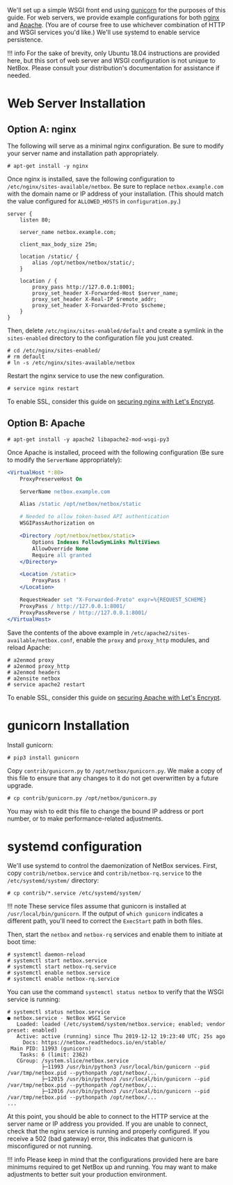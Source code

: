 We'll set up a simple WSGI front end using [gunicorn](http://gunicorn.org/) for the purposes of this guide. For web servers, we provide example configurations for both [nginx](https://www.nginx.com/resources/wiki/) and [Apache](http://httpd.apache.org/docs/2.4). (You are of course free to use whichever combination of HTTP and WSGI services you'd like.) We'll use systemd to enable service persistence.

!!! info
    For the sake of brevity, only Ubuntu 18.04 instructions are provided here, but this sort of web server and WSGI configuration is not unique to NetBox. Please consult your distribution's documentation for assistance if needed.

# Web Server Installation

## Option A: nginx

The following will serve as a minimal nginx configuration. Be sure to modify your server name and installation path appropriately.

```no-highlight
# apt-get install -y nginx
```

Once nginx is installed, save the following configuration to `/etc/nginx/sites-available/netbox`. Be sure to replace `netbox.example.com` with the domain name or IP address of your installation. (This should match the value configured for `ALLOWED_HOSTS` in `configuration.py`.)

```nginx
server {
    listen 80;

    server_name netbox.example.com;

    client_max_body_size 25m;

    location /static/ {
        alias /opt/netbox/netbox/static/;
    }

    location / {
        proxy_pass http://127.0.0.1:8001;
        proxy_set_header X-Forwarded-Host $server_name;
        proxy_set_header X-Real-IP $remote_addr;
        proxy_set_header X-Forwarded-Proto $scheme;
    }
}
```

Then, delete `/etc/nginx/sites-enabled/default` and create a symlink in the `sites-enabled` directory to the configuration file you just created.

```no-highlight
# cd /etc/nginx/sites-enabled/
# rm default
# ln -s /etc/nginx/sites-available/netbox
```

Restart the nginx service to use the new configuration.

```no-highlight
# service nginx restart
```

To enable SSL, consider this guide on [securing nginx with Let's Encrypt](https://www.digitalocean.com/community/tutorials/how-to-secure-nginx-with-let-s-encrypt-on-ubuntu-16-04).

## Option B: Apache

```no-highlight
# apt-get install -y apache2 libapache2-mod-wsgi-py3
```

Once Apache is installed, proceed with the following configuration (Be sure to modify the `ServerName` appropriately):

```apache
<VirtualHost *:80>
    ProxyPreserveHost On

    ServerName netbox.example.com

    Alias /static /opt/netbox/netbox/static

    # Needed to allow token-based API authentication
    WSGIPassAuthorization on

    <Directory /opt/netbox/netbox/static>
        Options Indexes FollowSymLinks MultiViews
        AllowOverride None
        Require all granted
    </Directory>

    <Location /static>
        ProxyPass !
    </Location>

    RequestHeader set "X-Forwarded-Proto" expr=%{REQUEST_SCHEME}
    ProxyPass / http://127.0.0.1:8001/
    ProxyPassReverse / http://127.0.0.1:8001/
</VirtualHost>
```

Save the contents of the above example in `/etc/apache2/sites-available/netbox.conf`, enable the `proxy` and `proxy_http` modules, and reload Apache:

```no-highlight
# a2enmod proxy
# a2enmod proxy_http
# a2enmod headers
# a2ensite netbox
# service apache2 restart
```

To enable SSL, consider this guide on [securing Apache with Let's Encrypt](https://www.digitalocean.com/community/tutorials/how-to-secure-apache-with-let-s-encrypt-on-ubuntu-16-04).

# gunicorn Installation

Install gunicorn:

```no-highlight
# pip3 install gunicorn
```

Copy `contrib/gunicorn.py` to `/opt/netbox/gunicorn.py`. We make a copy of this file to ensure that any changes to it do not get overwritten by a future upgrade.

```no-highlight
# cp contrib/gunicorn.py /opt/netbox/gunicorn.py
```

You may wish to edit this file to change the bound IP address or port number, or to make performance-related adjustments.

# systemd configuration

We'll use systemd to control the daemonization of NetBox services. First, copy `contrib/netbox.service` and `contrib/netbox-rq.service` to the `/etc/systemd/system/` directory:

```no-highlight
# cp contrib/*.service /etc/systemd/system/
```

!!! note
    These service files assume that gunicorn is installed at `/usr/local/bin/gunicorn`. If the output of `which gunicorn` indicates a different path, you'll need to correct the `ExecStart` path in both files.

Then, start the `netbox` and `netbox-rq` services and enable them to initiate at boot time:

```no-highlight
# systemctl daemon-reload
# systemctl start netbox.service
# systemctl start netbox-rq.service
# systemctl enable netbox.service
# systemctl enable netbox-rq.service
```

You can use the command `systemctl status netbox` to verify that the WSGI service is running:

```
# systemctl status netbox.service
● netbox.service - NetBox WSGI Service
   Loaded: loaded (/etc/systemd/system/netbox.service; enabled; vendor preset: enabled)
   Active: active (running) since Thu 2019-12-12 19:23:40 UTC; 25s ago
     Docs: https://netbox.readthedocs.io/en/stable/
 Main PID: 11993 (gunicorn)
    Tasks: 6 (limit: 2362)
   CGroup: /system.slice/netbox.service
           ├─11993 /usr/bin/python3 /usr/local/bin/gunicorn --pid /var/tmp/netbox.pid --pythonpath /opt/netbox/...
           ├─12015 /usr/bin/python3 /usr/local/bin/gunicorn --pid /var/tmp/netbox.pid --pythonpath /opt/netbox/...
           ├─12016 /usr/bin/python3 /usr/local/bin/gunicorn --pid /var/tmp/netbox.pid --pythonpath /opt/netbox/...
...
```

At this point, you should be able to connect to the HTTP service at the server name or IP address you provided. If you are unable to connect, check that the nginx service is running and properly configured. If you receive a 502 (bad gateway) error, this indicates that gunicorn is misconfigured or not running.

!!! info
    Please keep in mind that the configurations provided here are bare minimums required to get NetBox up and running. You may want to make adjustments to better suit your production environment.
